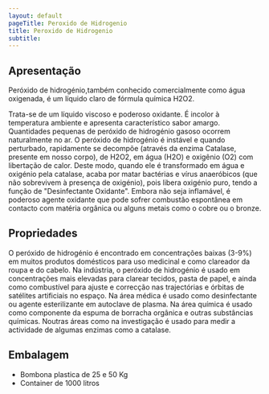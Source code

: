 ```yaml
---
layout: default
pageTitle: Peroxido de Hidrogenio
title: Peroxido de Hidrogenio 
subtitle:
---
```

## Apresentação

Peróxido de hidrogénio,também conhecido comercialmente como água oxigenada, é um líquido claro de fórmula química H2O2. 

Trata-se de um líquido viscoso e poderoso oxidante. É incolor à temperatura ambiente e apresenta característico sabor amargo. Quantidades pequenas de peróxido de hidrogénio gasoso ocorrem naturalmente no ar. O peróxido de hidrogénio é instável e quando perturbado, rapidamente se decompõe (através da enzima Catalase, presente em nosso corpo), de H2O2, em água (H2O) e oxigênio (O2) com libertação de calor. Deste modo, quando ele é transformado em água e oxigénio pela catalase, acaba por matar bactérias e vírus anaeróbicos (que não sobrevivem à presença de oxigénio), pois libera oxigénio puro, tendo a função de "Desinfectante Oxidante". Embora não seja inflamável, é poderoso agente oxidante que pode sofrer combustão espontânea em contacto com matéria orgânica ou alguns metais como o cobre ou o bronze.

## Propriedades

O peróxido de hidrogénio é encontrado em concentrações baixas (3-9%) em muitos produtos domésticos para uso medicinal e como clareador da roupa e do cabelo. Na indústria, o peróxido de hidrogénio é usado em concentrações mais elevadas para clarear tecidos, pasta de papel, e ainda como combustível para ajuste e correcção nas trajectórias e órbitas de satélites artificiais no espaço. Na área médica é usado como desinfectante ou agente esterilizante em autoclave de plasma. Na área química é usado como componente da espuma de borracha orgânica e outras substâncias químicas. Noutras áreas como na investigação é usado para medir a actividade de algumas enzimas como a catalase.

## Embalagem

- Bombona plastica de 25 e 50 Kg
- Container de 1000 litros 

